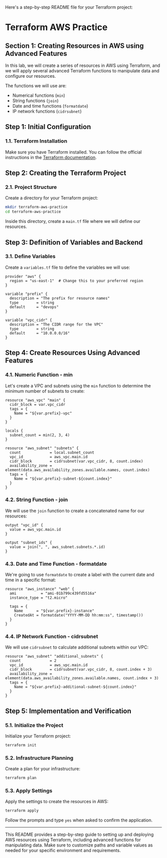 Here's a step-by-step README file for your Terraform project:

# Terraform AWS Practice

## Section 1: Creating Resources in AWS using Advanced Features

In this lab, we will create a series of resources in AWS using Terraform, and we will apply several advanced Terraform functions to manipulate data and configure our resources.

The functions we will use are:
* Numerical functions (`min`)
* String functions (`join`)
* Date and time functions (`formatdate`)
* IP network functions (`cidrsubnet`)

## Step 1: Initial Configuration

### 1.1. Terraform Installation

Make sure you have Terraform installed. You can follow the official instructions in the [Terraform documentation](https://learn.hashicorp.com/tutorials/terraform/install-cli).

## Step 2: Creating the Terraform Project

### 2.1. Project Structure

Create a directory for your Terraform project:

```sh
mkdir terraform-aws-practice
cd terraform-aws-practice
```

Inside this directory, create a `main.tf` file where we will define our resources.

## Step 3: Definition of Variables and Backend

### 3.1. Define Variables

Create a `variables.tf` file to define the variables we will use:

```hcl
provider "aws" {
  region = "us-east-1"  # Change this to your preferred region
}

variable "prefix" {
  description = "The prefix for resource names"
  type        = string
  default     = "devops"
}

variable "vpc_cidr" {
  description = "The CIDR range for the VPC"
  type        = string
  default     = "10.0.0.0/16"
}
```

## Step 4: Create Resources Using Advanced Features

### 4.1. Numeric Function - min

Let's create a VPC and subnets using the `min` function to determine the minimum number of subnets to create:

```hcl
resource "aws_vpc" "main" {
  cidr_block = var.vpc_cidr
  tags = {
    Name = "${var.prefix}-vpc"
  }
}

locals {
  subnet_count = min(2, 3, 4)
}

resource "aws_subnet" "subnets" {
  count             = local.subnet_count
  vpc_id            = aws_vpc.main.id
  cidr_block        = cidrsubnet(var.vpc_cidr, 8, count.index)
  availability_zone = element(data.aws_availability_zones.available.names, count.index)
  tags = {
    Name = "${var.prefix}-subnet-${count.index}"
  }
}
```

### 4.2. String Function - join

We will use the `join` function to create a concatenated name for our resources:

```hcl
output "vpc_id" {
  value = aws_vpc.main.id
}

output "subnet_ids" {
  value = join(", ", aws_subnet.subnets.*.id)
}
```

### 4.3. Date and Time Function - formatdate

We're going to use `formatdate` to create a label with the current date and time in a specific format:

```hcl
resource "aws_instance" "web" {
  ami           = "ami-01b799c439fd5516a"
  instance_type = "t2.micro"

  tags = {
    Name      = "${var.prefix}-instance"
    CreatedAt = formatdate("YYYY-MM-DD hh:mm:ss", timestamp())
  }
}
```

### 4.4. IP Network Function - cidrsubnet

We will use `cidrsubnet` to calculate additional subnets within our VPC:

```hcl
resource "aws_subnet" "additional_subnets" {
  count             = 2
  vpc_id            = aws_vpc.main.id
  cidr_block        = cidrsubnet(var.vpc_cidr, 8, count.index + 3)
  availability_zone = element(data.aws_availability_zones.available.names, count.index + 3)
  tags = {
    Name = "${var.prefix}-additional-subnet-${count.index}"
  }
}
```

## Step 5: Implementation and Verification

### 5.1. Initialize the Project

Initialize your Terraform project:

```sh
terraform init
```

### 5.2. Infrastructure Planning

Create a plan for your infrastructure:

```sh
terraform plan
```

### 5.3. Apply Settings

Apply the settings to create the resources in AWS:

```sh
terraform apply
```

Follow the prompts and type `yes` when asked to confirm the application.

---

This README provides a step-by-step guide to setting up and deploying AWS resources using Terraform, including advanced functions for manipulating data. Make sure to customize paths and variable values as needed for your specific environment and requirements.
